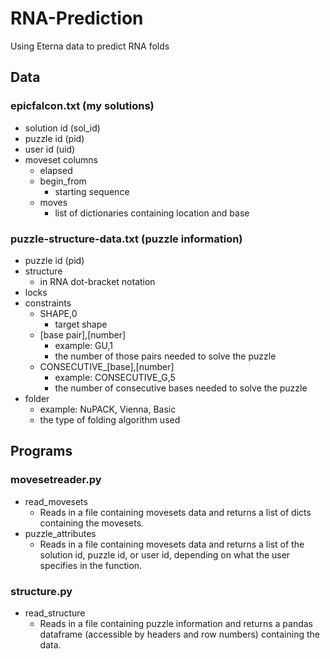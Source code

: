# RNA-Prediction
Using Eterna data to predict RNA folds
## Data
### epicfalcon.txt (my solutions)
- solution id (sol_id)
- puzzle id (pid)
- user id (uid)
- moveset columns
  - elapsed
  - begin_from
    - starting sequence
  - moves
    - list of dictionaries containing location and base

### puzzle-structure-data.txt (puzzle information)
- puzzle id (pid)
- structure
  - in RNA dot-bracket notation
- locks
- constraints
  - SHAPE,0
    - target shape
  - [base pair],[number]
    - example: GU,1
    - the number of those pairs needed to solve the puzzle
  - CONSECUTIVE_[base],[number]
    - example: CONSECUTIVE_G,5
    - the number of consecutive bases needed to solve the puzzle
- folder
  - example: NuPACK, Vienna, Basic
  - the type of folding algorithm used

## Programs
### movesetreader.py
- read_movesets
  - Reads in a file containing movesets data and returns a list of dicts containing the movesets.
- puzzle_attributes
  - Reads in a file containing movesets data and returns a list of the solution id, puzzle id, or user id, depending on what the
  user specifies in the function.

### structure.py
- read_structure
  - Reads in a file containing puzzle information and returns a pandas dataframe (accessible by headers and row numbers)
containing the data.
